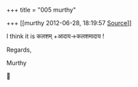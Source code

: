 +++
title = "005 murthy"

+++
[[murthy	2012-06-28, 18:19:57 [Source](https://groups.google.com/g/samskrita/c/-MTEcuFTTTY)]]



I think it is कलशम् +आदाय->कलशमादाय !

Regards,

Murthy



